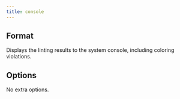 ```yaml
---
title: console
---
```


## Format

Displays the linting results to the system console, including coloring violations.

## Options

No extra options.

